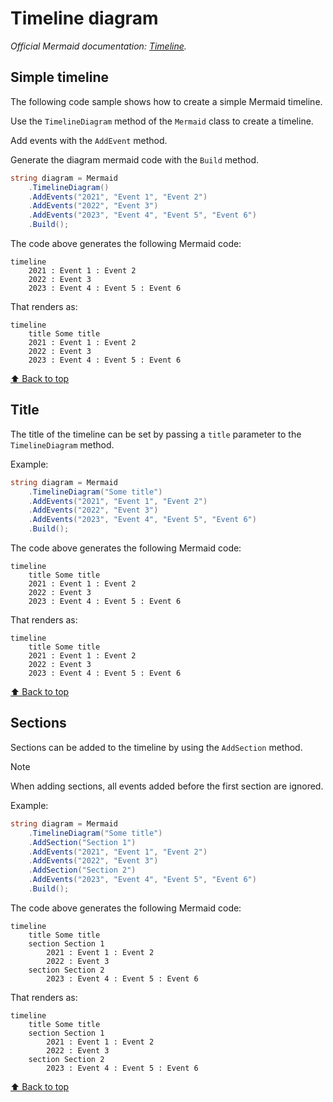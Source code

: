 # Timeline diagram<!-- omit from toc -->

*Official Mermaid documentation: [Timeline](https://mermaid.js.org/syntax/timeline.html).*

## Simple timeline

The following code sample shows how to create a simple Mermaid timeline.

Use the `TimelineDiagram` method of the `Mermaid` class to create a timeline.

Add events with the `AddEvent` method.

Generate the diagram mermaid code with the `Build` method.

```csharp
string diagram = Mermaid
    .TimelineDiagram()
    .AddEvents("2021", "Event 1", "Event 2")
    .AddEvents("2022", "Event 3")
    .AddEvents("2023", "Event 4", "Event 5", "Event 6")
    .Build();
```

The code above generates the following Mermaid code:

```text
timeline
    2021 : Event 1 : Event 2
    2022 : Event 3
    2023 : Event 4 : Event 5 : Event 6
```

That renders as:

```mermaid
timeline
    title Some title
    2021 : Event 1 : Event 2
    2022 : Event 3
    2023 : Event 4 : Event 5 : Event 6
```

[⬆ Back to top](#timeline-diagram)

## Title

The title of the timeline can be set by passing a `title` parameter to the `TimelineDiagram` method.

Example:

```csharp
string diagram = Mermaid
    .TimelineDiagram("Some title")
    .AddEvents("2021", "Event 1", "Event 2")
    .AddEvents("2022", "Event 3")
    .AddEvents("2023", "Event 4", "Event 5", "Event 6")
    .Build();
```

The code above generates the following Mermaid code:

```text
timeline
    title Some title
    2021 : Event 1 : Event 2
    2022 : Event 3
    2023 : Event 4 : Event 5 : Event 6
```

That renders as:

```mermaid
timeline
    title Some title
    2021 : Event 1 : Event 2
    2022 : Event 3
    2023 : Event 4 : Event 5 : Event 6
```

[⬆ Back to top](#timeline-diagram)

## Sections

Sections can be added to the timeline by using the `AddSection` method.

> [!NOTE]
> When adding sections, all events added before the first section are ignored.

Example:

```csharp
string diagram = Mermaid
    .TimelineDiagram("Some title")
    .AddSection("Section 1")
    .AddEvents("2021", "Event 1", "Event 2")
    .AddEvents("2022", "Event 3")
    .AddSection("Section 2")
    .AddEvents("2023", "Event 4", "Event 5", "Event 6")
    .Build();
```

The code above generates the following Mermaid code:

```text
timeline
    title Some title
    section Section 1
        2021 : Event 1 : Event 2
        2022 : Event 3
    section Section 2
        2023 : Event 4 : Event 5 : Event 6
```

That renders as:

```mermaid
timeline
    title Some title
    section Section 1
        2021 : Event 1 : Event 2
        2022 : Event 3
    section Section 2
        2023 : Event 4 : Event 5 : Event 6
```

[⬆ Back to top](#timeline-diagram)
